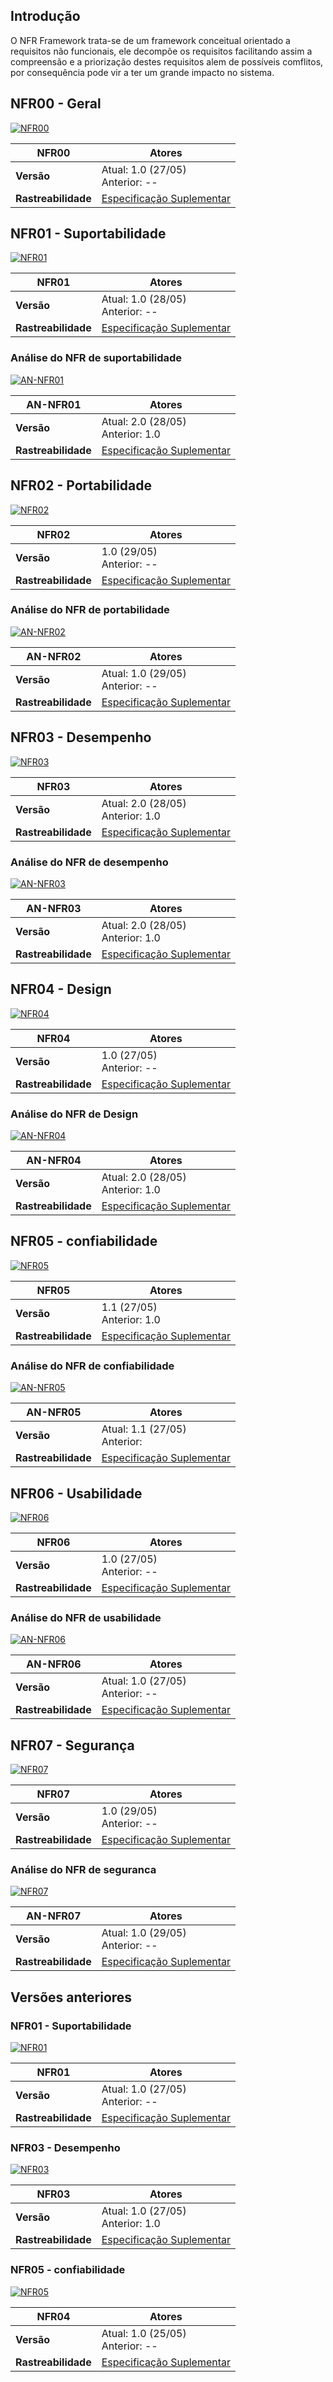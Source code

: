 ## Introdução

O NFR Framework trata-se de um framework conceitual orientado a requisitos não funcionais, ele decompõe os requisitos facilitando assim a compreensão e a priorização destes requisitos alem de possíveis comflitos, por consequência pode vir a ter um grande impacto no sistema.

## NFR00 - Geral

[ ![NFR00](./../img/nfr/nfr_geral.png)](./../img/nfr/nfr_geral.png)


| **NFR00** | **Atores**|
|--|--|
| **Versão**| Atual: 1.0 (27/05) <br> Anterior: --|
| **Rastreabilidade** | [Especificação Suplementar](../especificacao) |


## NFR01 - Suportabilidade

[ ![NFR01](./../img/nfr/nfr_suportabilidade_v2.png)](./../img/nfr/nfr_suportabilidade_v2.png)

| **NFR01** | **Atores**|
|--|--|
| **Versão**| Atual: 1.0 (28/05) <br> Anterior: --|
| **Rastreabilidade** | [Especificação Suplementar](../especificacao) |


### Análise do NFR de suportabilidade

[ ![AN-NFR01](./../img/nfr/nfr_suportabilidade_v2_fb.png)](./../img/nfr/nfr_suportabilidade_v2_fb.png)

| **AN-NFR01** | **Atores**|
|--|--|
| **Versão**| Atual: 2.0 (28/05) <br> Anterior: 1.0|
| **Rastreabilidade** | [Especificação Suplementar](../especificacao) |

## NFR02 - Portabilidade

[ ![NFR02](./../img/nfr/nfr_portabilidade.png)](./../img/nfr/nfr_portabilidade.png)

| **NFR02** | **Atores**|
|--|--|
| **Versão**| 1.0 (29/05) <br> Anterior: --|
| **Rastreabilidade** | [Especificação Suplementar](../especificacao) |

### Análise do NFR de portabilidade

[ ![AN-NFR02](./../img/nfr/nfr_portabilidade_analise.png)](./../img/nfr/nfr_portabilidade_analise.png)

| **AN-NFR02** | **Atores**|
|--|--|
| **Versão**| Atual: 1.0 (29/05) <br> Anterior: --|
| **Rastreabilidade** | [Especificação Suplementar](../especificacao) |


## NFR03 - Desempenho

[ ![NFR03](./../img/nfr/nfr_desempenho_v2.png)](./../img/nfr/nfr_desempenho_v2_fb.png)

| **NFR03** | **Atores**|
|--|--|
| **Versão**| Atual: 2.0 (28/05) <br> Anterior: 1.0|
| **Rastreabilidade** | [Especificação Suplementar](../especificacao) |

### Análise do NFR de desempenho

[ ![AN-NFR03](./../img/nfr/nfr_desempenho_v2_fb.png)](./../img/nfr/nfr_desempenho_v2_fb.png)

| **AN-NFR03** | **Atores**|
|--|--|
| **Versão**| Atual: 2.0 (28/05) <br> Anterior: 1.0|
| **Rastreabilidade** | [Especificação Suplementar](../especificacao) |


## NFR04 - Design

[ ![NFR04](./../img/nfr/nfr_design_v1.png)](./../img/nfr/nfr_design_v1.png)

| **NFR04** | **Atores**|
|--|--|
| **Versão**| 1.0 (27/05) <br> Anterior: --|
| **Rastreabilidade** | [Especificação Suplementar](../especificacao) |

### Análise do NFR de Design

[ ![AN-NFR04](./../img/nfr/nfr_design_v2.png)](./../img/nfr/nfr_design_v2.png)

| **AN-NFR04** | **Atores**|
|--|--|
| **Versão**| Atual: 2.0 (28/05) <br> Anterior: 1.0|
| **Rastreabilidade** | [Especificação Suplementar](../especificacao) |


## NFR05 - confiabilidade


[ ![NFR05](./../img/nfr/nfr_confiabilidade.png)](./../img/nfr/nfr_confiabilidade.png)

| **NFR05** | **Atores**|
|--|--|
| **Versão**| 1.1 (27/05) <br> Anterior: 1.0|
| **Rastreabilidade** | [Especificação Suplementar](../especificacao) |

### Análise do NFR de confiabilidade

[ ![AN-NFR05](./../img/nfr/nfr_confiabilidade_analise.png)](./../img/nfr/nfr_confiabilidade_analise.png)

| **AN-NFR05** | **Atores**|
|--|--|
| **Versão**| Atual: 1.1 (27/05) <br> Anterior: |
| **Rastreabilidade** | [Especificação Suplementar](../especificacao) |


## NFR06 - Usabilidade

[ ![NFR06](./../img/nfr/nrf_usabilidade.png)](./../img/nfr/nrf_usabilidade.png)

| **NFR06** | **Atores**|
|--|--|
| **Versão**| 1.0 (27/05) <br> Anterior: --|
| **Rastreabilidade** | [Especificação Suplementar](../especificacao) |

### Análise do NFR de usabilidade

[ ![AN-NFR06](./../img/nfr/nrf_usabilidade_analise.png)](./../img/nfr/nrf_usabilidade_analise.png)

| **AN-NFR06** | **Atores**|
|--|--|
| **Versão**| Atual: 1.0 (27/05) <br> Anterior: --|
| **Rastreabilidade** | [Especificação Suplementar](../especificacao) |

## NFR07 - Segurança

[ ![NFR07](./../img/nfr/nfr_seguranca.png)](./../img/nfr/nfr_seguranca.png)

| **NFR07** | **Atores**|
|--|--|
| **Versão**| 1.0 (29/05) <br> Anterior: --|
| **Rastreabilidade** | [Especificação Suplementar](../especificacao) |

### Análise do NFR de seguranca

[ ![NFR07](./../img/nfr/nfr_seguranca_analise.png)](./../img/nfr/nfr_seguranca_analise.png)

| **AN-NFR07** | **Atores**|
|--|--|
| **Versão**| Atual: 1.0 (29/05) <br> Anterior: --|
| **Rastreabilidade** | [Especificação Suplementar](../especificacao) |

## Versões anteriores

### NFR01 - Suportabilidade

[ ![NFR01](./../img/nfr/nfr_suportabilidade_v1.png)](./../img/nfr/nfr_suportabilidade_v1.png)


| **NFR01** | **Atores**|
|--|--|
| **Versão**| Atual: 1.0 (27/05) <br> Anterior: --|
| **Rastreabilidade** | [Especificação Suplementar](../especificacao) |

### NFR03 - Desempenho

[ ![NFR03](./../img/nfr/nfr_desempenho_v1.png)](./../img/nfr/nfr_desempenho_v1.png)


| **NFR03** | **Atores**|
|--|--|
| **Versão**| Atual: 1.0 (27/05) <br> Anterior: 1.0|
| **Rastreabilidade** | [Especificação Suplementar](../especificacao) | 

### NFR05 - confiabilidade

[ ![NFR05](./../img/nfr/nfr_confiabilidade_v1.jpg)](./../img/nfr/nfr_confiabilidade_v1.jpg)

| **NFR04** | **Atores**|
|--|--|
| **Versão**| Atual: 1.0 (25/05) <br> Anterior: --|
| **Rastreabilidade** | [Especificação Suplementar](../especificacao) |